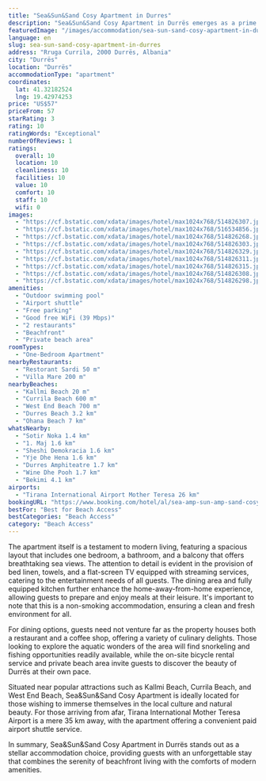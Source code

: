 ```yaml
---
title: "Sea&Sun&Sand Cosy Apartment in Durres"
description: "Sea&Sun&Sand Cosy Apartment in Durrës emerges as a prime choice for travelers seeking the perfect blend of comfort and convenience along the Albanian coastline."
featuredImage: "/images/accommodation/sea-sun-sand-cosy-apartment-in-durres-514826307.jpg"
language: en
slug: sea-sun-sand-cosy-apartment-in-durres
address: "Rruga Currila, 2000 Durrës, Albania"
city: "Durrës"
location: "Durrës"
accommodationType: "apartment"
coordinates:
  lat: 41.32182524
  lng: 19.42974253
price: "US$57"
priceFrom: 57
starRating: 3
rating: 10
ratingWords: "Exceptional"
numberOfReviews: 1
ratings:
  overall: 10
  location: 10
  cleanliness: 10
  facilities: 10
  value: 10
  comfort: 10
  staff: 10
  wifi: 0
images:
  - "https://cf.bstatic.com/xdata/images/hotel/max1024x768/514826307.jpg?k=77765a8d05ec46466f215938fadffb375b2da0e576d27cdc476eb2f4ed9f1f53&o=&hp=1"
  - "https://cf.bstatic.com/xdata/images/hotel/max1024x768/516534856.jpg?k=debac1e7759a9b5f8efd2edaa8184bf3d27b3d6523a4b7cc6d3a5f83fd2508ee&o=&hp=1"
  - "https://cf.bstatic.com/xdata/images/hotel/max1024x768/514826268.jpg?k=344dec27aca9a432def57f4880c3cd2d5a32fb0bc6cb97fdfd89973bedcff2b8&o=&hp=1"
  - "https://cf.bstatic.com/xdata/images/hotel/max1024x768/514826303.jpg?k=4947f81e1347484eb244e9ba5e0b14c70b3d9dec1cb53abda03047d1af0b27ea&o=&hp=1"
  - "https://cf.bstatic.com/xdata/images/hotel/max1024x768/514826329.jpg?k=768ce9b8a056d67c9cf1fc88d50500cbdd6480272cdc1437f273a5dffbbaf55d&o=&hp=1"
  - "https://cf.bstatic.com/xdata/images/hotel/max1024x768/514826311.jpg?k=b5fdf8697f07055316baf783ea8f91fceeaad14f4c980ab393460d1bb509e531&o=&hp=1"
  - "https://cf.bstatic.com/xdata/images/hotel/max1024x768/514826315.jpg?k=41f3009aa1fdf47aa6b4e9bf81b37e0b50307e7282c7ad4aebf4b0cc0b0b9e7c&o=&hp=1"
  - "https://cf.bstatic.com/xdata/images/hotel/max1024x768/514826308.jpg?k=338852ef1461dc086a26d280b2048c62ca7d43cc92d06b3ff5deeeb99b471cb0&o=&hp=1"
  - "https://cf.bstatic.com/xdata/images/hotel/max1024x768/514826298.jpg?k=ea9c355c7be1ec89820ba6046eb8fe20b517efcb9a5e9a05ba507c58d3cac258&o=&hp=1"
amenities:
  - "Outdoor swimming pool"
  - "Airport shuttle"
  - "Free parking"
  - "Good free WiFi (39 Mbps)"
  - "2 restaurants"
  - "Beachfront"
  - "Private beach area"
roomTypes:
  - "One-Bedroom Apartment"
nearbyRestaurants:
  - "Restorant Sardi 50 m"
  - "Villa Mare 200 m"
nearbyBeaches:
  - "Kallmi Beach 20 m"
  - "Currila Beach 600 m"
  - "West End Beach 700 m"
  - "Durres Beach 3.2 km"
  - "Ohana Beach 7 km"
whatsNearby:
  - "Sotir Noka 1.4 km"
  - "1. Maj 1.6 km"
  - "Sheshi Demokracia 1.6 km"
  - "Yje Dhe Hena 1.6 km"
  - "Durres Amphiteatre 1.7 km"
  - "Wine Dhe Pooh 1.7 km"
  - "Bekimi 4.1 km"
airports:
  - "Tirana International Airport Mother Teresa 26 km"
bookingURL: "https://www.booking.com/hotel/al/sea-amp-sun-amp-sand-cosy-apartment-in-durres.en-gb.html?aid=8035640"
bestFor: "Best for Beach Access"
bestCategories: "Beach Access"
category: "Beach Access"
---
```


The apartment itself is a testament to modern living, featuring a spacious layout that includes one bedroom, a bathroom, and a balcony that offers breathtaking sea views. The attention to detail is evident in the provision of bed linen, towels, and a flat-screen TV equipped with streaming services, catering to the entertainment needs of all guests. The dining area and fully equipped kitchen further enhance the home-away-from-home experience, allowing guests to prepare and enjoy meals at their leisure. It's important to note that this is a non-smoking accommodation, ensuring a clean and fresh environment for all.

For dining options, guests need not venture far as the property houses both a restaurant and a coffee shop, offering a variety of culinary delights. Those looking to explore the aquatic wonders of the area will find snorkeling and fishing opportunities readily available, while the on-site bicycle rental service and private beach area invite guests to discover the beauty of Durrës at their own pace.

Situated near popular attractions such as Kallmi Beach, Currila Beach, and West End Beach, Sea&Sun&Sand Cosy Apartment is ideally located for those wishing to immerse themselves in the local culture and natural beauty. For those arriving from afar, Tirana International Mother Teresa Airport is a mere 35 km away, with the apartment offering a convenient paid airport shuttle service.

In summary, Sea&Sun&Sand Cosy Apartment in Durrës stands out as a stellar accommodation choice, providing guests with an unforgettable stay that combines the serenity of beachfront living with the comforts of modern amenities.